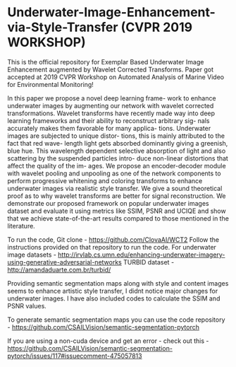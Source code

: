 # Underwater-Image-Enhancement-via-Style-Transfer (CVPR 2019 WORKSHOP)
This is the official repository for Exemplar Based Underwater Image Enhancement augmented by Wavelet Corrected Transforms.
Paper got accepted at 2019 CVPR Workshop on Automated Analysis of Marine Video for Environmental Monitoring!


In this paper we propose a novel deep learning frame- work to enhance underwater images by augmenting our network with wavelet corrected transformations. Wavelet transforms have recently made way into deep learning frameworks and their ability to reconstruct arbitrary sig- nals accurately makes them favorable for many applica- tions. Underwater images are subjected to unique distor- tions, this is mainly attributed to the fact that red wave- length light gets absorbed dominantly giving a greenish, blue hue. This wavelength dependent selective absorption of light and also scattering by the suspended particles intro- duce non-linear distortions that affect the quality of the im- ages. We propose an encoder-decoder module with wavelet pooling and unpooling as one of the network components to perform progressive whitening and coloring transforms to enhance underwater images via realistic style transfer. We give a sound theoretical proof as to why wavelet transforms are better for signal reconstruction. We demonstrate our proposed framework on popular underwater images dataset and evaluate it using metrics like SSIM, PSNR and UCIQE and show that we achieve state-of-the-art results compared to those mentioned in the literature.


To run the code, Git clone - https://github.com/ClovaAI/WCT2
Follow the instructions provided on that repository to run the code.
For underwater image datasets - http://irvlab.cs.umn.edu/enhancing-underwater-imagery-using-generative-adversarial-networks
TURBID dataset - http://amandaduarte.com.br/turbid/

Providing semantic segmentation maps along with style and content images seems to enhance artistic style transfer, I didnt notice major changes for underwater images. I have also included codes to calculate the SSIM and PSNR values.


To generate semantic segmentation maps you can use the code repository - 
https://github.com/CSAILVision/semantic-segmentation-pytorch

If you are using a non-cuda device and get an error - check out this - https://github.com/CSAILVision/semantic-segmentation-pytorch/issues/117#issuecomment-475057813
